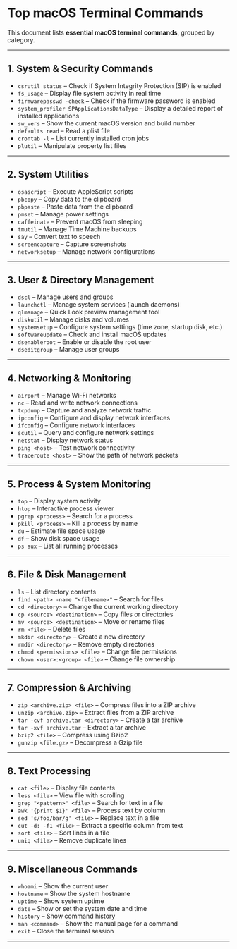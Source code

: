 # Top macOS Terminal Commands

This document lists **essential macOS terminal commands**, grouped by category.

---

## 1. System & Security Commands
- `csrutil status` – Check if System Integrity Protection (SIP) is enabled  
- `fs_usage` – Display file system activity in real time  
- `firmwarepasswd -check` – Check if the firmware password is enabled  
- `system_profiler SPApplicationsDataType` – Display a detailed report of installed applications  
- `sw_vers` – Show the current macOS version and build number  
- `defaults read` – Read a plist file  
- `crontab -l` – List currently installed cron jobs  
- `plutil` – Manipulate property list files  

---

## 2. System Utilities
- `osascript` – Execute AppleScript scripts  
- `pbcopy` – Copy data to the clipboard  
- `pbpaste` – Paste data from the clipboard  
- `pmset` – Manage power settings  
- `caffeinate` – Prevent macOS from sleeping  
- `tmutil` – Manage Time Machine backups  
- `say` – Convert text to speech  
- `screencapture` – Capture screenshots  
- `networksetup` – Manage network configurations  

---

## 3. User & Directory Management
- `dscl` – Manage users and groups  
- `launchctl` – Manage system services (launch daemons)  
- `qlmanage` – Quick Look preview management tool  
- `diskutil` – Manage disks and volumes  
- `systemsetup` – Configure system settings (time zone, startup disk, etc.)  
- `softwareupdate` – Check and install macOS updates  
- `dsenableroot` – Enable or disable the root user  
- `dseditgroup` – Manage user groups  

---

## 4. Networking & Monitoring
- `airport` – Manage Wi-Fi networks  
- `nc` – Read and write network connections  
- `tcpdump` – Capture and analyze network traffic  
- `ipconfig` – Configure and display network interfaces  
- `ifconfig` – Configure network interfaces  
- `scutil` – Query and configure network settings  
- `netstat` – Display network status  
- `ping <host>` – Test network connectivity  
- `traceroute <host>` – Show the path of network packets  

---

## 5. Process & System Monitoring
- `top` – Display system activity  
- `htop` – Interactive process viewer  
- `pgrep <process>` – Search for a process  
- `pkill <process>` – Kill a process by name  
- `du` – Estimate file space usage  
- `df` – Show disk space usage  
- `ps aux` – List all running processes  

---

## 6. File & Disk Management
- `ls` – List directory contents  
- `find <path> -name "<filename>"` – Search for files  
- `cd <directory>` – Change the current working directory  
- `cp <source> <destination>` – Copy files or directories  
- `mv <source> <destination>` – Move or rename files  
- `rm <file>` – Delete files  
- `mkdir <directory>` – Create a new directory  
- `rmdir <directory>` – Remove empty directories  
- `chmod <permissions> <file>` – Change file permissions  
- `chown <user>:<group> <file>` – Change file ownership  

---

## 7. Compression & Archiving
- `zip <archive.zip> <file>` – Compress files into a ZIP archive  
- `unzip <archive.zip>` – Extract files from a ZIP archive  
- `tar -cvf archive.tar <directory>` – Create a tar archive  
- `tar -xvf archive.tar` – Extract a tar archive  
- `bzip2 <file>` – Compress using Bzip2  
- `gunzip <file.gz>` – Decompress a Gzip file  

---

## 8. Text Processing
- `cat <file>` – Display file contents  
- `less <file>` – View file with scrolling  
- `grep "<pattern>" <file>` – Search for text in a file  
- `awk '{print $1}' <file>` – Process text by column  
- `sed 's/foo/bar/g' <file>` – Replace text in a file  
- `cut -d: -f1 <file>` – Extract a specific column from text  
- `sort <file>` – Sort lines in a file  
- `uniq <file>` – Remove duplicate lines  

---

## 9. Miscellaneous Commands
- `whoami` – Show the current user  
- `hostname` – Show the system hostname  
- `uptime` – Show system uptime  
- `date` – Show or set the system date and time  
- `history` – Show command history  
- `man <command>` – Show the manual page for a command  
- `exit` – Close the terminal session  

---
